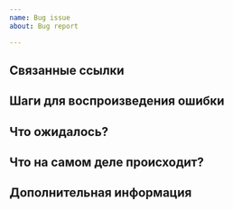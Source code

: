 ```yaml
---
name: Bug issue
about: Bug report

---
```


## Связанные ссылки

<!-- Ссылка на страницу с ошибкой -->
<!-- Исходный код -->

## Шаги для воспроизведения ошибки

<!-- 1. На странице example.com/form -->
<!-- 2. Выбираем input "Phone Number" -->
<!-- 3. При вводе в input кнопка submit становится неактивной -->

## Что ожидалось?

<!-- При заполнении формы кнопка submit активна -->

## Что на самом деле происходит?

<!-- Кнопка submit не реагирует на ввод данных -->

## Дополнительная информация
